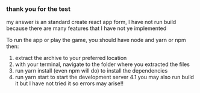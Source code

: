 ### thank you for the test
my answer is an standard create react app form,
I have not run build because there are many features that I have not ye implemented


To run the app or play the game, you should have node and yarn or npm then:

1. extract the archive to your preferred location
2. with your terminal, navigate to the folder where you extracted the files
3. run yarn install (even npm will do) to install the dependencies
4. run yarn start to start the development server
4.1 you may also run build it but I have not tried it so errors may arise!!
